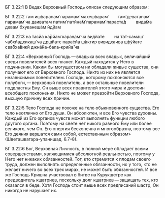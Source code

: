 БГ 3.22:1	В Ведах Верховный Господь описан следующим образом:

БГ 3.22:2	там ӣш́вара̄н̣а̄м̇ парамам̇ махеш́варам̇   там̇ девата̄на̄м̇ парамам̇ ча даиватам патим̇ патӣна̄м̇ парамам̇ параста̄д   вида̄ма девам̇ бхуванеш́ам ӣд̣йам

БГ 3.22:3	на тасйа ка̄рйам̇ каран̣ам̇ ча видйате   на тат-самаш́ ча̄бхйадхикаш́ ча др̣ш́йате пара̄сйа ш́актир вивидхаива ш́рӯйате   сва̄бха̄викӣ джн̃а̄на-бала-крийа̄ ча

БГ 3.22:4	«Верховный Господь — владыка всех владык, величайший среди повелителей всех планет. Каждый находится у Него в подчинении. Каким бы могуществом ни обладали живые существа, они получают его от Верховного Господа. Никто из них не является независимым повелителем. Господь, которому поклоняются все полубоги, — верховный повелитель, а все остальные повелители подвластны Ему. Он выше всех правителей этого мира и достоин всеобщего поклонения. Никто не может превзойти Верховного Господа, высшую причину всех причин.

БГ 3.22:5	Тело Господа не похоже на тело обыкновенного существа. Его тело неотлично от Его души. Он абсолютен, и все Его чувства духовны. Каждый из Его органов чувств может выполнять функции любого другого органа. Поэтому на свете нет никого равного Ему или более великого, чем Он. Его энергия бесконечна и многообразна, поэтому все Его деяния вершатся сами собой, естественным образом» (Шветашватара-упанишад, 6.7–8).

БГ 3.22:6	Бог, Верховная Личность, в полной мере обладает всеми совершенствами, являющимися абсолютной реальностью, поэтому у Него нет никаких обязанностей. Тот, кто стремится к плодам своего труда, должен выполнять определенные обязанности, но у того, кто не желает ничего во всех трех мирах, не может быть обязанностей. И все же Господь Кришна участвовал в битве на Курукшетре как предводитель кшатриев, поскольку долг кшатриев — защищать тех, кто оказался в беде. Хотя Господь стоит выше всех предписаний шастр, Он никогда не нарушает их.